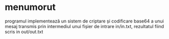 # menumorut
programul implementează un sistem de criptare și codificare base64 a unui mesaj transmis prin intermediul unui fișier de intrare in/in.txt, rezultatul fiind scris in out/out.txt
